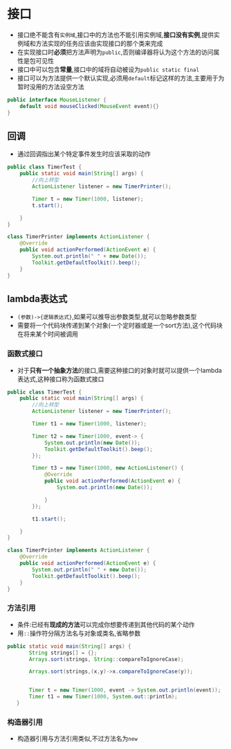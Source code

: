 # 接口

- 接口绝不能含有`实例域`,接口中的方法也不能引用实例域,**接口没有实例**,提供实例域和方法实现的任务应该由实现接口的那个类来完成
- 在实现接口时**必须**把方法声明为`public`,否则编译器将认为这个方法的访问属性是包可见性
- 接口中可以包含**常量**,接口中的域将自动被设为`public static final`
- 接口可以为方法提供一个默认实现,必须用`default`标记这样的方法,主要用于为暂时没用的方法设空方法

```java
public interface MouseListener {
    default void mouseClicked(MouseEvent event){}
}
```

## 回调

- 通过回调指出某个特定事件发生时应该采取的动作

```java
public class TimerTest {
    public static void main(String[] args) {
        //向上转型
        ActionListener listener = new TimerPrinter();

        Timer t = new Timer(1000, listener);
        t.start();

    }
}

class TimerPrinter implements ActionListener {
    @Override
    public void actionPerformed(ActionEvent e) {
        System.out.println(" " + new Date());
        Toolkit.getDefaultToolkit().beep();
    }
}
```

## lambda表达式

- `(参数)->{逻辑表达式}`,如果可以推导出参数类型,就可以忽略参数类型
- 需要将一个代码块传递到某个对象(一个定时器或是一个sort方法),这个代码块在将来某个时间被调用

### 函数式接口

- 对于**只有一个抽象方法**的接口,需要这种接口的对象时就可以提供一个lambda表达式,这种接口称为函数式接口

```java
public class TimerTest {
    public static void main(String[] args) {
        //向上转型
        ActionListener listener = new TimerPrinter();

        Timer t1 = new Timer(1000, listener);

        Timer t2 = new Timer(1000, event-> {
            System.out.println(new Date());
            Toolkit.getDefaultToolkit().beep();
        });

        Timer t3 = new Timer(1000, new ActionListener() {
            @Override
            public void actionPerformed(ActionEvent e) {
                System.out.println(new Date());

            }
        });

        t1.start();

    }
}

class TimerPrinter implements ActionListener {
    @Override
    public void actionPerformed(ActionEvent e) {
        System.out.println(" " + new Date());
        Toolkit.getDefaultToolkit().beep();
    }
}
```

### 方法引用

- 条件:已经有**现成的方法**可以完成你想要传递到其他代码的某个动作
- 用`::`操作符分隔方法名与对象或类名,省略参数

```java
public static void main(String[] args) {
       String strings[] = {};
       Arrays.sort(strings, String::compareToIgnoreCase);

       Arrays.sort(strings,(x,y)->x.compareToIgnoreCase(y));


       Timer t = new Timer(1000, event -> System.out.println(event));
       Timer t1 = new Timer(1000, System.out::println);
   }
```

### 构造器引用

- 构造器引用与方法引用类似,不过方法名为`new`
